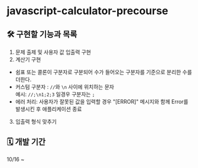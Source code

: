 # javascript-calculator-precourse

## 🛠️ 구현할 기능과 목록
1. 문제 출제 및 사용자 값 입출력 구현
2. 계산기 구현
- 쉼표 또는 콜론이 구분자로 구분되어 수가 들어오는 구분자를 기준으로 분리한 수를 더한다.
- 커스텀 구분자 : `//`와 `\n` 사이에 위치하는 문자 <br>
예시: `//;\n1;2;3` 일경우 구분자는 `;`
- 에러 처리: 사용자가 잘못된 값을 입력할 경우 "[ERROR]" 메시지와 함께 Error를 발생시킨 후 애플리케이션 종료
3. 입출력 형식 맞추기


## 🗓️ 개발 기간
10/16 ~ 